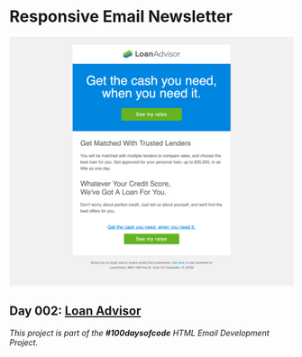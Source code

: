 # Responsive Email Newsletter

![Email template screenshot](screenshots/la_desktop_ss.png)


<h2>Day 002: 
<a href="https://venuslangmuir.github.io/loan-advisor/">Loan Advisor</a></h2>

_This project is part of the __#100daysofcode__ HTML Email Development Project._